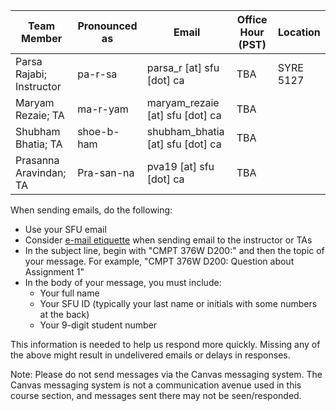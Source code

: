 | **Team Member**          | **Pronounced as** | **Email**                        | **Office Hour (PST)** | **Location** |
| ------------------------ | ----------------- | -------------------------------- | --------------------- | ------------ |
| Parsa Rajabi; Instructor | pa-r-sa           | parsa_r [at] sfu [dot] ca        | TBA                   | SYRE 5127    |
| Maryam Rezaie; TA        | ma-r-yam          | maryam_rezaie [at] sfu [dot] ca  | TBA                   |              |
| Shubham Bhatia; TA       | shoe-b-ham        | shubham_bhatia [at] sfu [dot] ca | TBA                   |              |
| Prasanna Aravindan; TA   | Pra-san-na        | pva19 [at] sfu [dot] ca          | TBA                   |              |

<!-- | Shubham Bhatia; TA       | shoe-b-ham       | shubham_bhatia [at] sfu [dot] ca | Wednesdays, 12-1      | [Zoom](https://sfu.zoom.us/j/8507866599?pwd=ajJrUDVOaEJEY2hXMXdQMVhyeTg5Zz09)  | ID:`8507866599`; Password: `276276`  | --> 


When sending emails, do the following:

- Use your SFU email
- Consider [e-mail etiquette](https://www.insidehighered.com/views/2015/04/16/advice-students-so-they-dont-sound-silly-emails-essay) when sending email to the instructor or TAs
- In the subject line, begin with "CMPT 376W D200:" and then the topic of your message. For example, "CMPT 376W D200: Question about Assignment 1"
- In the body of your message, you must include:
    - Your full name
    - Your SFU ID (typically your last name or initials with some numbers at the back)
    - Your 9-digit student number

This information is needed to help us respond more quickly. Missing any of the above might result in undelivered emails or delays in responses.

Note: Please do not send messages via the Canvas messaging system. The Canvas messaging system is not a communication avenue used in this course section, and messages sent there may not be seen/responded.
